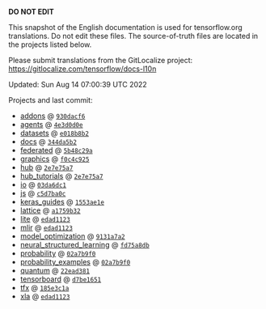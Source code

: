 __DO NOT EDIT__

This snapshot of the English documentation is used for tensorflow.org
translations. Do not edit these files. The source-of-truth files are located in
the projects listed below.

Please submit translations from the GitLocalize project: https://gitlocalize.com/tensorflow/docs-l10n

Updated: Sun Aug 14 07:00:39 UTC 2022

Projects and last commit:

- [addons](https://github.com/tensorflow/addons/tree/master/docs) @ <a href='https://github.com/tensorflow/addons/commit/930dacf6c28add289d88ddeb40e4ab0dfb0b1d69'><code>930dacf6</code></a>
- [agents](https://github.com/tensorflow/agents/tree/master/docs) @ <a href='https://github.com/tensorflow/agents/commit/4e3d0d0e98d7254974a15eff03d3f1e74e68da0d'><code>4e3d0d0e</code></a>
- [datasets](https://github.com/tensorflow/datasets/tree/master/docs) @ <a href='https://github.com/tensorflow/datasets/commit/e018b8b24dba4f2d81cc0637f033e1b369b5a6fb'><code>e018b8b2</code></a>
- [docs](https://github.com/tensorflow/docs/tree/master/site/en) @ <a href='https://github.com/tensorflow/docs/commit/344da5b2cb9c6a831d7719f78aff91a27e630bf3'><code>344da5b2</code></a>
- [federated](https://github.com/tensorflow/federated/tree/main/docs) @ <a href='https://github.com/tensorflow/federated/commit/5b48c29aa514c4615e86a8a6d7dc0948d5af498d'><code>5b48c29a</code></a>
- [graphics](https://github.com/tensorflow/graphics/tree/master/tensorflow_graphics/g3doc) @ <a href='https://github.com/tensorflow/graphics/commit/f0c4c9256c9b1a6a5337762d763e4910631c65c4'><code>f0c4c925</code></a>
- [hub](https://github.com/tensorflow/hub/tree/master/docs) @ <a href='https://github.com/tensorflow/hub/commit/2e7e75a71293f3ec0c8f3c3cb0b62cc13fcc1f9a'><code>2e7e75a7</code></a>
- [hub_tutorials](https://github.com/tensorflow/hub/tree/master/examples/colab) @ <a href='https://github.com/tensorflow/hub/commit/2e7e75a71293f3ec0c8f3c3cb0b62cc13fcc1f9a'><code>2e7e75a7</code></a>
- [io](https://github.com/tensorflow/io/tree/master/docs) @ <a href='https://github.com/tensorflow/io/commit/03da6dc1305b2890f0ce19b0c4d4d31dea3b256a'><code>03da6dc1</code></a>
- [js](https://github.com/tensorflow/tfjs-website/tree/master/docs) @ <a href='https://github.com/tensorflow/tfjs-website/commit/c5d7ba0cce19ad532eab5b99476935ad7111d874'><code>c5d7ba0c</code></a>
- [keras_guides](https://github.com/tensorflow/docs/tree/snapshot-keras/site/en/guide/keras) @ <a href='https://github.com/tensorflow/docs/commit/1553ae1e4a149be71703e2ee60173b3d1e0e8c00'><code>1553ae1e</code></a>
- [lattice](https://github.com/tensorflow/lattice/tree/master/docs) @ <a href='https://github.com/tensorflow/lattice/commit/a1759b3243131cafca37d46b1977362dec8abee3'><code>a1759b32</code></a>
- [lite](https://github.com/tensorflow/tensorflow/tree/master/tensorflow/lite/g3doc) @ <a href='https://github.com/tensorflow/tensorflow/commit/edad11233bce065a07a6c6bd5041f4f1ba9021b1'><code>edad1123</code></a>
- [mlir](https://github.com/tensorflow/tensorflow/tree/master/tensorflow/compiler/mlir/g3doc) @ <a href='https://github.com/tensorflow/tensorflow/commit/edad11233bce065a07a6c6bd5041f4f1ba9021b1'><code>edad1123</code></a>
- [model_optimization](https://github.com/tensorflow/model-optimization/tree/master/tensorflow_model_optimization/g3doc) @ <a href='https://github.com/tensorflow/model-optimization/commit/9131a7a28923cbf2a0dcc9a75c761654b55d661d'><code>9131a7a2</code></a>
- [neural_structured_learning](https://github.com/tensorflow/neural-structured-learning/tree/master/g3doc) @ <a href='https://github.com/tensorflow/neural-structured-learning/commit/fd75a8db803eef34b8fb4b7a88318f010d7f5c63'><code>fd75a8db</code></a>
- [probability](https://github.com/tensorflow/probability/tree/main/tensorflow_probability/g3doc) @ <a href='https://github.com/tensorflow/probability/commit/02a7b9f0a3df24ddeb2d2224b517b49f7c6f55ca'><code>02a7b9f0</code></a>
- [probability_examples](https://github.com/tensorflow/probability/tree/main/tensorflow_probability/examples/jupyter_notebooks) @ <a href='https://github.com/tensorflow/probability/commit/02a7b9f0a3df24ddeb2d2224b517b49f7c6f55ca'><code>02a7b9f0</code></a>
- [quantum](https://github.com/tensorflow/quantum/tree/master/docs) @ <a href='https://github.com/tensorflow/quantum/commit/22ead381acb6446d11b4be17e03d8a57fe59a429'><code>22ead381</code></a>
- [tensorboard](https://github.com/tensorflow/tensorboard/tree/master/docs) @ <a href='https://github.com/tensorflow/tensorboard/commit/d7be16515c630b3d4222b840c418ca6b3a838950'><code>d7be1651</code></a>
- [tfx](https://github.com/tensorflow/tfx/tree/master/docs) @ <a href='https://github.com/tensorflow/tfx/commit/185e3c1a325303412cf4045fba89788db5262804'><code>185e3c1a</code></a>
- [xla](https://github.com/tensorflow/tensorflow/tree/master/tensorflow/compiler/xla/g3doc) @ <a href='https://github.com/tensorflow/tensorflow/commit/edad11233bce065a07a6c6bd5041f4f1ba9021b1'><code>edad1123</code></a>

